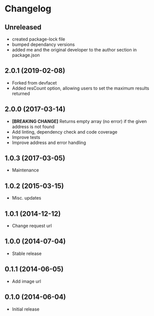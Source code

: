 # Changelog

## Unreleased

- created package-lock file
- bumped dependancy versions
- added me and the original developer to the author section in package.json

## 2.0.1 (2019-02-08)

- Forked from devfacet
- Added resCount option, allowing users to set the maximum results returned

## 2.0.0 (2017-03-14)

- **[BREAKING CHANGE]** Returns empty array (no error) if the given address is not found
- Add linting, dependency check and code coverage
- Improve tests
- Improve address and error handling

## 1.0.3 (2017-03-05)

- Maintenance

## 1.0.2 (2015-03-15)

- Misc. updates

## 1.0.1 (2014-12-12)

- Change request url

## 1.0.0 (2014-07-04)

- Stable release

## 0.1.1 (2014-06-05)

- Add image url

## 0.1.0 (2014-06-04)

- Initial release
